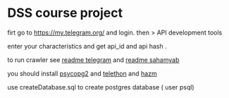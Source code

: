 # DSS course project

firt go to https://my.telegram.org/ and login. then > API development tools

enter your characteristics and get api_id and api hash .

to run crawler see [readme telegram](https://github.com/AliTaheriNastooh/DSSproject/tree/master/telegram) and [readme sahamyab](https://github.com/AliTaheriNastooh/DSSproject/tree/master/sahamyab)

you should install [psycopg2](https://pypi.org/project/psycopg2/) and [telethon](https://docs.telethon.dev/en/latest/basic/installation.html) and [hazm](https://github.com/sobhe/hazm)

use createDatabase.sql to create postgres database ( user psql)
